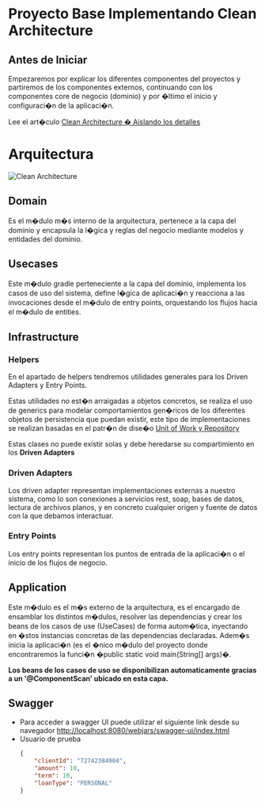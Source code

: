 # Proyecto Base Implementando Clean Architecture

## Antes de Iniciar

Empezaremos por explicar los diferentes componentes del proyectos y partiremos de los componentes externos, continuando con los componentes core de negocio (dominio) y por �ltimo el inicio y configuraci�n de la aplicaci�n.

Lee el art�culo [Clean Architecture � Aislando los detalles](https://medium.com/bancolombia-tech/clean-architecture-aislando-los-detalles-4f9530f35d7a)

# Arquitectura

![Clean Architecture](https://miro.medium.com/max/1400/1*ZdlHz8B0-qu9Y-QO3AXR_w.png)

## Domain

Es el m�dulo m�s interno de la arquitectura, pertenece a la capa del dominio y encapsula la l�gica y reglas del negocio mediante modelos y entidades del dominio.

## Usecases

Este m�dulo gradle perteneciente a la capa del dominio, implementa los casos de uso del sistema, define l�gica de aplicaci�n y reacciona a las invocaciones desde el m�dulo de entry points, orquestando los flujos hacia el m�dulo de entities.

## Infrastructure

### Helpers

En el apartado de helpers tendremos utilidades generales para los Driven Adapters y Entry Points.

Estas utilidades no est�n arraigadas a objetos concretos, se realiza el uso de generics para modelar comportamientos
gen�ricos de los diferentes objetos de persistencia que puedan existir, este tipo de implementaciones se realizan
basadas en el patr�n de dise�o [Unit of Work y Repository](https://medium.com/@krzychukosobudzki/repository-design-pattern-bc490b256006)

Estas clases no puede existir solas y debe heredarse su compartimiento en los **Driven Adapters**

### Driven Adapters

Los driven adapter representan implementaciones externas a nuestro sistema, como lo son conexiones a servicios rest,
soap, bases de datos, lectura de archivos planos, y en concreto cualquier origen y fuente de datos con la que debamos
interactuar.

### Entry Points

Los entry points representan los puntos de entrada de la aplicaci�n o el inicio de los flujos de negocio.

## Application

Este m�dulo es el m�s externo de la arquitectura, es el encargado de ensamblar los distintos m�dulos, resolver las dependencias y crear los beans de los casos de use (UseCases) de forma autom�tica, inyectando en �stos instancias concretas de las dependencias declaradas. Adem�s inicia la aplicaci�n (es el �nico m�dulo del proyecto donde encontraremos la funci�n �public static void main(String[] args)�.

**Los beans de los casos de uso se disponibilizan automaticamente gracias a un '@ComponentScan' ubicado en esta capa.**

## Swagger
* Para acceder a swagger UI puede utilizar el siguiente link  desde su navegador [http://localhost:8080/webjars/swagger-ui/index.html](http://localhost:8080/webjars/swagger-ui/index.html)
* Usuario de prueba
    ```json
    {
        "clientId": "72742384904",
        "amount": 10,
        "term": 10,
        "loanType": "PERSONAL" 
    }
    ```
